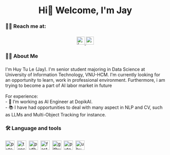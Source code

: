 <h1 align="center">Hi👋 Welcome, I'm Jay</h1>

###

<h3 align="left">👩‍💻  Reach me at:</h3>

###

<div align="center">
  <a href="https://www.facebook.com/tu.lehuy.75098/" target="_blank">
    <img src="https://img.shields.io/static/v1?message=L%E1%BB%85%20Huy%20T%E1%BB%AB&logo=facebook&label=&color=1877F2&logoColor=white&labelColor=&style=for-the-badge" height="25" alt="facebook logo"  />
  </a>
  <img src="https://img.shields.io/static/v1?message=tulehuy.003@gmail.com&logo=gmail&label=&color=D14836&logoColor=white&labelColor=&style=for-the-badge" height="25" alt="gmail logo"  />
</div>

###

<h3 align="left">👩‍💻  About Me</h3>

###

<p align="left">I'm Huy Tu Le (Jay). I'm senior student majoring in Data Science at University of Information Technology, VNU-HCM. I'm currently looking for an opportunity to learn, work in professional environment. Furthermore, i am trying to become a part of AI labor market in future<br><br>For experience:<br>- 🔭 I’m working as AI Engineer at DopikAI.<br>- 📚 I have had opportunities to deal with many aspect in NLP and CV, such as LLMs and Multi-Object Tracking for instance.</p>

###

<h3 align="left">🛠 Language and tools</h3>

###

<div align="left">
  <img src="https://img.shields.io/badge/PyTorch-EE4C2C?logo=pytorch&logoColor=white&style=for-the-badge" height="29" alt="pytorch logo"  />
  <img width="" />
  <img src="https://img.shields.io/badge/TensorFlow-FF6F00?logo=tensorflow&logoColor=black&style=for-the-badge" height="29" alt="tensorflow logo"  />
  <img width="" />
  <img src="https://img.shields.io/badge/Python-3776AB?logo=python&logoColor=white&style=for-the-badge" height="29" alt="python logo"  />
  <img width="" />
  <img src="https://img.shields.io/badge/FastAPI-009688?logo=fastapi&logoColor=white&style=for-the-badge" height="29" alt="fastapi logo"  />
  <img width="" />
  <img src="https://img.shields.io/badge/GitHub-181717?logo=github&logoColor=white&style=for-the-badge" height="29" alt="github logo"  />
  <img width="" />
  <img src="https://img.shields.io/badge/Pytest-0A9EDC?logo=pytest&logoColor=white&style=for-the-badge" height="29" alt="pytest logo"  />
  <img width="" />
  <img src="https://img.shields.io/badge/Ubuntu-E95420?logo=ubuntu&logoColor=white&style=for-the-badge" height="29" alt="ubuntu logo"  />
</div>

###

